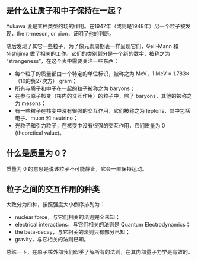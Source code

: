 ## 是什么让质子和中子保持在一起？
Yukawa 说是某种类型的场的作用。在1947年（或则是1948年）另一个粒子被发现，the π-meson, or pion，证明了他的判断。

随后发现了其它一些粒子，为了像元素周期表一样呈现它们，Gell-Mann 和 Nishijima 做了相关的工作。它们的类别划分是一个新的数字，被称之为 “strangeness”，在这个表中需要关注一些东西：
- 每个粒子的质量都由一个特定的单位标识，被称之为 MeV，1 MeV = 1.783×（10的负27次方） gram；
- 所有与质子和中子在一起的粒子被称之为 baryons；
- 在参与原子核变（核内的交互作用）的粒子中，除了 baryons，其他的被称之为 mesons；
- 有一些粒子在核变中没有很强的交互作用，它们被称之为 leptons，其中包括电子、muon 和 neutrino；
- 光粒子和引力粒子，在核变中没有很强的交互作用，它们质量为 0 (theoretical value)。

## 什么是质量为 0？
质量为 0 的意思是说该粒子不可能静止，它会一直保持运动。

## 粒子之间的交互作用的种类
大致分为四种，按照强度大小倒序排列为：
- nuclear force，与它们相关的法则完全未知；
- electrical interactions，与它们相关的法则是 Quantum Electrodynamics；
- the beta-decay，与它相关的法则只有部分已知；
- gravity，与它相关的法则已知。

总结一下，在原子核外部我们似乎了解所有的法则，在其内部量子力学是有效的。
